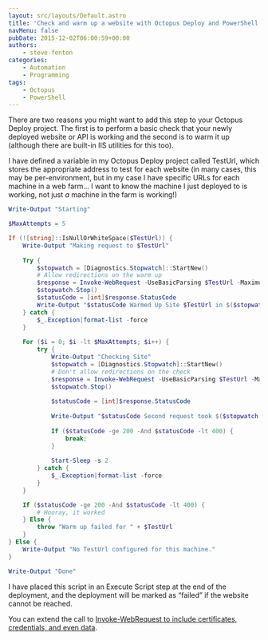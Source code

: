 ```yaml
---
layout: src/layouts/Default.astro
title: 'Check and warm up a website with Octopus Deploy and PowerShell'
navMenu: false
pubDate: 2015-12-02T06:00:59+00:00
authors:
    - steve-fenton
categories:
    - Automation
    - Programming
tags:
    - Octopus
    - PowerShell
---
```


There are two reasons you might want to add this step to your Octopus Deploy project. The first is to perform a basic check that your newly deployed website or API is working and the second is to warm it up (although there are built-in IIS utilities for this too).

I have defined a variable in my Octopus Deploy project called TestUrl, which stores the appropriate address to test for each website (in many cases, this may be per-environment, but in my case I have specific URLs for each machine in a web farm… I want to know the machine I just deployed to is working, not just *a* machine in the farm is working!)

```powershell
Write-Output "Starting"

$MaxAttempts = 5

If (![string]::IsNullOrWhiteSpace($TestUrl)) {
    Write-Output "Making request to $TestUrl"
    
    Try {
        $stopwatch = [Diagnostics.Stopwatch]::StartNew()
        # Allow redirections on the warm up
        $response = Invoke-WebRequest -UseBasicParsing $TestUrl -MaximumRedirection 10
        $stopwatch.Stop()
        $statusCode = [int]$response.StatusCode
        Write-Output "$statusCode Warmed Up Site $TestUrl in $($stopwatch.ElapsedMilliseconds)s ms"
    } catch {
        $_.Exception|format-list -force
    }
    
    For ($i = 0; $i -lt $MaxAttempts; $i++) {
        try {
            Write-Output "Checking Site"
            $stopwatch = [Diagnostics.Stopwatch]::StartNew()
            # Don't allow redirections on the check
            $response = Invoke-WebRequest -UseBasicParsing $TestUrl -MaximumRedirection 0
            $stopwatch.Stop()
            
            $statusCode = [int]$response.StatusCode
            
            Write-Output "$statusCode Second request took $($stopwatch.ElapsedMilliseconds)s ms"
            
            If ($statusCode -ge 200 -And $statusCode -lt 400) {
                break;
            }
            
            Start-Sleep -s 2
        } catch {
            $_.Exception|format-list -force
        }
    }

    If ($statusCode -ge 200 -And $statusCode -lt 400) {
        # Hooray, it worked
    } Else {
        throw "Warm up failed for " + $TestUrl
    }
} Else {
    Write-Output "No TestUrl configured for this machine."
}

Write-Output "Done"
```

I have placed this script in an Execute Script step at the end of the deployment, and the deployment will be marked as “failed” if the website cannot be reached.

You can extend the call to [Invoke-WebRequest to include certificates, credentials, and even data](https://technet.microsoft.com/en-us/library/hh849901.aspx).